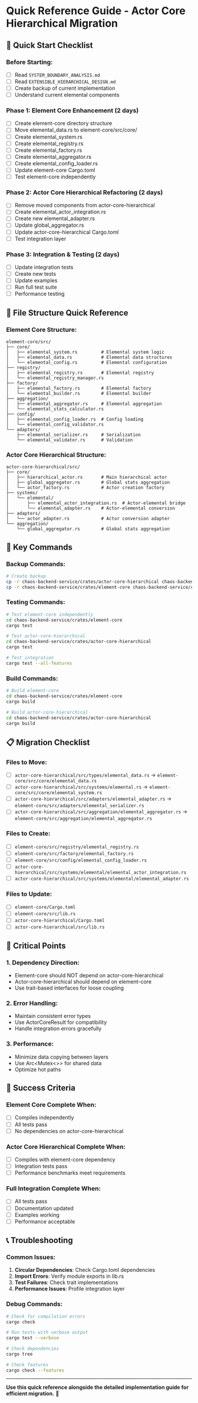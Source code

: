# Quick Reference Guide - Actor Core Hierarchical Migration

## 🚀 **Quick Start Checklist**

### **Before Starting:**
- [ ] Read `SYSTEM_BOUNDARY_ANALYSIS.md`
- [ ] Read `EXTENSIBLE_HIERARCHICAL_DESIGN.md`
- [ ] Create backup of current implementation
- [ ] Understand current elemental components

### **Phase 1: Element Core Enhancement (2 days)**
- [ ] Create element-core directory structure
- [ ] Move elemental_data.rs to element-core/src/core/
- [ ] Create elemental_system.rs
- [ ] Create elemental_registry.rs
- [ ] Create elemental_factory.rs
- [ ] Create elemental_aggregator.rs
- [ ] Create elemental_config_loader.rs
- [ ] Update element-core Cargo.toml
- [ ] Test element-core independently

### **Phase 2: Actor Core Hierarchical Refactoring (2 days)**
- [ ] Remove moved components from actor-core-hierarchical
- [ ] Create elemental_actor_integration.rs
- [ ] Create new elemental_adapter.rs
- [ ] Update global_aggregator.rs
- [ ] Update actor-core-hierarchical Cargo.toml
- [ ] Test integration layer

### **Phase 3: Integration & Testing (2 days)**
- [ ] Update integration tests
- [ ] Create new tests
- [ ] Update examples
- [ ] Run full test suite
- [ ] Performance testing

## 📁 **File Structure Quick Reference**

### **Element Core Structure:**
```
element-core/src/
├── core/
│   ├── elemental_system.rs         # Elemental system logic
│   ├── elemental_data.rs           # Elemental data structures
│   └── elemental_config.rs         # Elemental configuration
├── registry/
│   ├── elemental_registry.rs       # Elemental registry
│   └── elemental_registry_manager.rs
├── factory/
│   ├── elemental_factory.rs        # Elemental factory
│   └── elemental_builder.rs        # Elemental builder
├── aggregation/
│   ├── elemental_aggregator.rs     # Elemental aggregation
│   └── elemental_stats_calculator.rs
├── config/
│   ├── elemental_config_loader.rs  # Config loading
│   └── elemental_config_validator.rs
└── adapters/
    ├── elemental_serializer.rs     # Serialization
    └── elemental_validator.rs      # Validation
```

### **Actor Core Hierarchical Structure:**
```
actor-core-hierarchical/src/
├── core/
│   ├── hierarchical_actor.rs       # Main hierarchical actor
│   ├── global_aggregator.rs        # Global stats aggregation
│   └── actor_factory.rs            # Actor creation factory
├── systems/
│   └── elemental/
│       ├── elemental_actor_integration.rs  # Actor-elemental bridge
│       └── elemental_adapter.rs    # Actor-elemental conversion
├── adapters/
│   └── actor_adapter.rs            # Actor conversion adapter
└── aggregation/
    └── global_aggregator.rs        # Global stats aggregation
```

## 🔧 **Key Commands**

### **Backup Commands:**
```bash
# Create backup
cp -r chaos-backend-service/crates/actor-core-hierarchical chaos-backend-service/crates/actor-core-hierarchical-backup
cp -r chaos-backend-service/crates/element-core chaos-backend-service/crates/element-core-backup
```

### **Testing Commands:**
```bash
# Test element-core independently
cd chaos-backend-service/crates/element-core
cargo test

# Test actor-core-hierarchical
cd chaos-backend-service/crates/actor-core-hierarchical
cargo test

# Test integration
cargo test --all-features
```

### **Build Commands:**
```bash
# Build element-core
cd chaos-backend-service/crates/element-core
cargo build

# Build actor-core-hierarchical
cd chaos-backend-service/crates/actor-core-hierarchical
cargo build
```

## 📋 **Migration Checklist**

### **Files to Move:**
- [ ] `actor-core-hierarchical/src/types/elemental_data.rs` → `element-core/src/core/elemental_data.rs`
- [ ] `actor-core-hierarchical/src/systems/elemental.rs` → `element-core/src/core/elemental_system.rs`
- [ ] `actor-core-hierarchical/src/adapters/elemental_adapter.rs` → `element-core/src/adapters/elemental_serializer.rs`
- [ ] `actor-core-hierarchical/src/aggregation/elemental_aggregator.rs` → `element-core/src/aggregation/elemental_aggregator.rs`

### **Files to Create:**
- [ ] `element-core/src/registry/elemental_registry.rs`
- [ ] `element-core/src/factory/elemental_factory.rs`
- [ ] `element-core/src/config/elemental_config_loader.rs`
- [ ] `actor-core-hierarchical/src/systems/elemental/elemental_actor_integration.rs`
- [ ] `actor-core-hierarchical/src/systems/elemental/elemental_adapter.rs`

### **Files to Update:**
- [ ] `element-core/Cargo.toml`
- [ ] `element-core/src/lib.rs`
- [ ] `actor-core-hierarchical/Cargo.toml`
- [ ] `actor-core-hierarchical/src/lib.rs`

## 🚨 **Critical Points**

### **1. Dependency Direction:**
- Element-core should NOT depend on actor-core-hierarchical
- Actor-core-hierarchical should depend on element-core
- Use trait-based interfaces for loose coupling

### **2. Error Handling:**
- Maintain consistent error types
- Use ActorCoreResult for compatibility
- Handle integration errors gracefully

### **3. Performance:**
- Minimize data copying between layers
- Use Arc<Mutex<>> for shared data
- Optimize hot paths

## 🎯 **Success Criteria**

### **Element Core Complete When:**
- [ ] Compiles independently
- [ ] All tests pass
- [ ] No dependencies on actor-core-hierarchical

### **Actor Core Hierarchical Complete When:**
- [ ] Compiles with element-core dependency
- [ ] Integration tests pass
- [ ] Performance benchmarks meet requirements

### **Full Integration Complete When:**
- [ ] All tests pass
- [ ] Documentation updated
- [ ] Examples working
- [ ] Performance acceptable

## 📞 **Troubleshooting**

### **Common Issues:**
1. **Circular Dependencies**: Check Cargo.toml dependencies
2. **Import Errors**: Verify module exports in lib.rs
3. **Test Failures**: Check trait implementations
4. **Performance Issues**: Profile integration layer

### **Debug Commands:**
```bash
# Check for compilation errors
cargo check

# Run tests with verbose output
cargo test --verbose

# Check dependencies
cargo tree

# Check features
cargo check --features
```

---

**Use this quick reference alongside the detailed implementation guide for efficient migration.** 🎯
